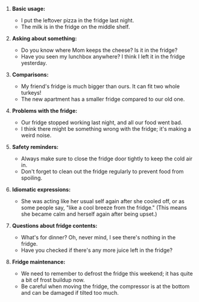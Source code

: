 1. **Basic usage:**
   - I put the leftover pizza in the fridge last night.
   - The milk is in the fridge on the middle shelf.

2. **Asking about something:**
   - Do you know where Mom keeps the cheese? Is it in the fridge?
   - Have you seen my lunchbox anywhere? I think I left it in the fridge yesterday.

3. **Comparisons:**
   - My friend's fridge is much bigger than ours. It can fit two whole turkeys!
   - The new apartment has a smaller fridge compared to our old one.

4. **Problems with the fridge:**
   - Our fridge stopped working last night, and all our food went bad.
   - I think there might be something wrong with the fridge; it's making a weird noise.

5. **Safety reminders:**
   - Always make sure to close the fridge door tightly to keep the cold air in.
   - Don't forget to clean out the fridge regularly to prevent food from spoiling.

6. **Idiomatic expressions:**
   - She was acting like her usual self again after she cooled off, or as some people say, "like a cool breeze from the fridge." (This means she became calm and herself again after being upset.)

7. **Questions about fridge contents:**
   - What's for dinner? Oh, never mind, I see there's nothing in the fridge.
   - Have you checked if there's any more juice left in the fridge?

8. **Fridge maintenance:**
   - We need to remember to defrost the fridge this weekend; it has quite a bit of frost buildup now.
   - Be careful when moving the fridge, the compressor is at the bottom and can be damaged if tilted too much.
